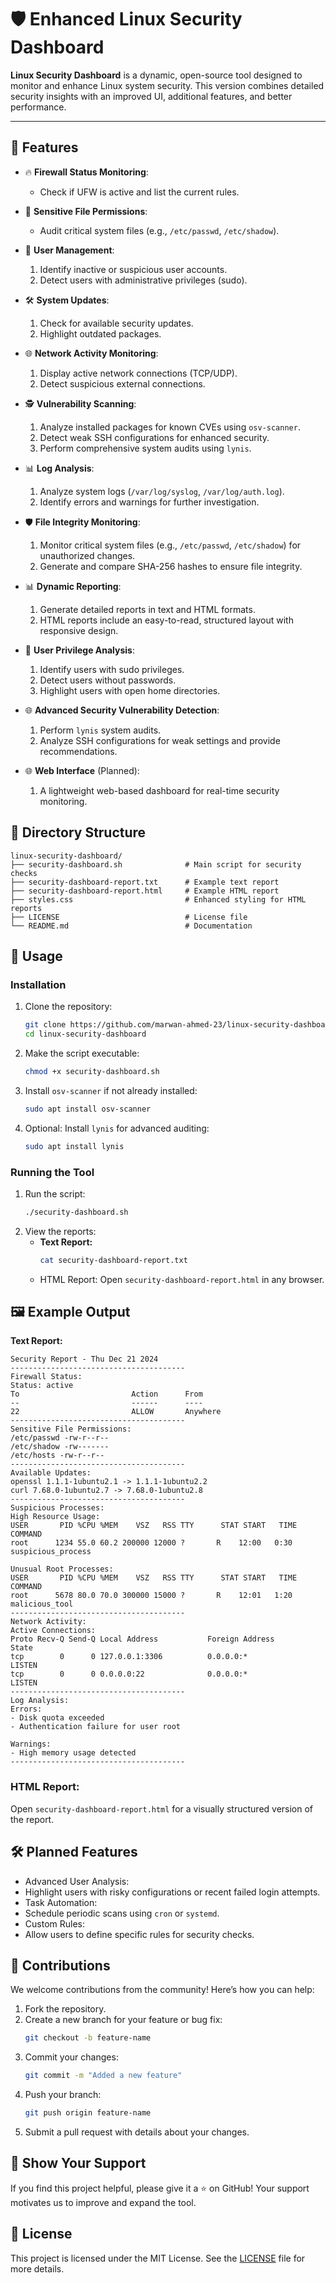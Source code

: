 # 🛡️ Enhanced Linux Security Dashboard

**Linux Security Dashboard** is a dynamic, open-source tool designed to monitor and enhance Linux system security. This version combines detailed security insights with an improved UI, additional features, and better performance.

---

## 🚀 Features

- 🔥 **Firewall Status Monitoring**:
  - Check if UFW is active and list the current rules.

- 🔐 **Sensitive File Permissions**:
  - Audit critical system files (e.g., `/etc/passwd`, `/etc/shadow`).

- 👤 **User Management**:
  1. Identify inactive or suspicious user accounts.
  2. Detect users with administrative privileges (sudo).

- 🛠️ **System Updates**:
  1. Check for available security updates.
  2. Highlight outdated packages.

- 🌐 **Network Activity Monitoring**:
  1. Display active network connections (TCP/UDP).
  2. Detect suspicious external connections.

- 🕵️ **Vulnerability Scanning**:
  1. Analyze installed packages for known CVEs using `osv-scanner`.
  2. Detect weak SSH configurations for enhanced security.
  3. Perform comprehensive system audits using `lynis`.

- 📊 **Log Analysis**:
  1. Analyze system logs (`/var/log/syslog`, `/var/log/auth.log`).
  2. Identify errors and warnings for further investigation.

- 🛡️ **File Integrity Monitoring**:
  1. Monitor critical system files (e.g., `/etc/passwd`, `/etc/shadow`) for unauthorized changes.
  2. Generate and compare SHA-256 hashes to ensure file integrity.

- 📊 **Dynamic Reporting**:
  1. Generate detailed reports in text and HTML formats.
  2. HTML reports include an easy-to-read, structured layout with responsive design.

- 👤 **User Privilege Analysis**:
  1. Identify users with sudo privileges.
  2. Detect users without passwords.
  3. Highlight users with open home directories.

- 🌐 **Advanced Security Vulnerability Detection**:
  1. Perform `lynis` system audits.
  2. Analyze SSH configurations for weak settings and provide recommendations.

- 🌐 **Web Interface** (Planned):
  1. A lightweight web-based dashboard for real-time security monitoring.


## 📂 Directory Structure

```plaintext
linux-security-dashboard/
├── security-dashboard.sh              # Main script for security checks
├── security-dashboard-report.txt      # Example text report
├── security-dashboard-report.html     # Example HTML report
├── styles.css                         # Enhanced styling for HTML reports
├── LICENSE                            # License file
└── README.md                          # Documentation
```

## 📖 Usage

### Installation

1. Clone the repository:
   ```bash
   git clone https://github.com/marwan-ahmed-23/linux-security-dashboard.git
   cd linux-security-dashboard
   ```
2. Make the script executable:
   ```bash
   chmod +x security-dashboard.sh
   ```
3. Install `osv-scanner` if not already installed:
   ```bash
   sudo apt install osv-scanner
   ```
4. Optional: Install `lynis` for advanced auditing:
   ```bash
   sudo apt install lynis
   ```

### Running the Tool

1. Run the script:
   ```bash
   ./security-dashboard.sh
   ```
2. View the reports:
   - **Text Report:**
     ```bash
     cat security-dashboard-report.txt
     ```
   - HTML Report: Open `security-dashboard-report.html` in any browser.

## 🖼️ Example Output

**Text Report:**

```plaintext
Security Report - Thu Dec 21 2024
---------------------------------------
Firewall Status:
Status: active
To                         Action      From
--                         ------      ----
22                         ALLOW       Anywhere
---------------------------------------
Sensitive File Permissions:
/etc/passwd -rw-r--r--
/etc/shadow -rw-------
/etc/hosts -rw-r--r--
---------------------------------------
Available Updates:
openssl 1.1.1-1ubuntu2.1 -> 1.1.1-1ubuntu2.2
curl 7.68.0-1ubuntu2.7 -> 7.68.0-1ubuntu2.8
---------------------------------------
Suspicious Processes:
High Resource Usage:
USER       PID %CPU %MEM    VSZ   RSS TTY      STAT START   TIME COMMAND
root      1234 55.0 60.2 200000 12000 ?       R    12:00   0:30 suspicious_process

Unusual Root Processes:
USER       PID %CPU %MEM    VSZ   RSS TTY      STAT START   TIME COMMAND
root      5678 80.0 70.0 300000 15000 ?       R    12:01   1:20 malicious_tool
---------------------------------------
Network Activity:
Active Connections:
Proto Recv-Q Send-Q Local Address           Foreign Address         State
tcp        0      0 127.0.0.1:3306          0.0.0.0:*               LISTEN
tcp        0      0 0.0.0.0:22              0.0.0.0:*               LISTEN
---------------------------------------
Log Analysis:
Errors:
- Disk quota exceeded
- Authentication failure for user root

Warnings:
- High memory usage detected
---------------------------------------
```

### HTML Report:

Open `security-dashboard-report.html` for a visually structured version of the report.

## 🛠️ Planned Features

- Advanced User Analysis:
- Highlight users with risky configurations or recent failed login attempts.
- Task Automation:
- Schedule periodic scans using `cron` or `systemd`.
- Custom Rules:
- Allow users to define specific rules for security checks.

## 🤝 Contributions

We welcome contributions from the community! Here’s how you can help:

1. Fork the repository.
2. Create a new branch for your feature or bug fix:
   ```bash
   git checkout -b feature-name
   ```
3. Commit your changes:
   ```bash
   git commit -m "Added a new feature"
   ```
4. Push your branch:
   ```bash
   git push origin feature-name
   ```
5. Submit a pull request with details about your changes.

## 🌟 Show Your Support

If you find this project helpful, please give it a ⭐ on GitHub! Your support motivates us to improve and expand the tool.

## 🔖 License

This project is licensed under the MIT License. See the [LICENSE](LICENSE) file for more details.
